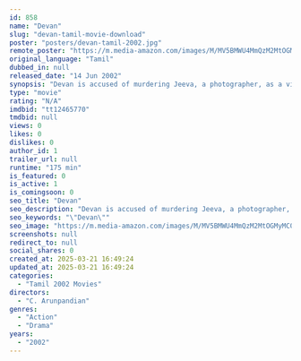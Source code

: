 ```yaml
---
id: 858
name: "Devan"
slug: "devan-tamil-movie-download"
poster: "posters/devan-tamil-2002.jpg"
remote_poster: "https://m.media-amazon.com/images/M/MV5BMWU4MmQzM2MtOGMyMC00NDE3LThkMGEtMTE3MGJkMDE5OWRlXkEyXkFqcGdeQXVyOTk3NTc2MzE@._V1_SX300.jpg"
original_language: "Tamil"
dubbed_in: null
released_date: "14 Jun 2002"
synopsis: "Devan is accused of murdering Jeeva, a photographer, as a video recording of the murder shows a man like him. When a CBI officer nabs Devan, he learns some bitter facts that makes him help Devan."
type: "movie"
rating: "N/A"
imdbid: "tt12465770"
tmdbid: null
views: 0
likes: 0
dislikes: 0
author_id: 1
trailer_url: null
runtime: "175 min"
is_featured: 0
is_active: 1
is_comingsoon: 0
seo_title: "Devan"
seo_description: "Devan is accused of murdering Jeeva, a photographer, as a video recording of the murder shows a man like him. When a CBI officer nabs Devan, he learns some bitter facts that makes him help Devan."
seo_keywords: "\"Devan\""
seo_image: "https://m.media-amazon.com/images/M/MV5BMWU4MmQzM2MtOGMyMC00NDE3LThkMGEtMTE3MGJkMDE5OWRlXkEyXkFqcGdeQXVyOTk3NTc2MzE@._V1_SX300.jpg"
screenshots: null
redirect_to: null
social_shares: 0
created_at: 2025-03-21 16:49:24
updated_at: 2025-03-21 16:49:24
categories:
  - "Tamil 2002 Movies"
directors:
  - "C. Arunpandian"
genres:
  - "Action"
  - "Drama"
years:
  - "2002"
---
```

